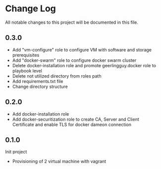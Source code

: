 
# Change Log
All notable changes to this project will be documented in this file.

## 0.3.0
- Add "vm-configure" role to configure VM with software and storage prerequisites
- Add "docker-swarm" role to configure docker swarm cluster
- Delete docker-installation role and promote geerlingguy.docker role to playbook level
- Delete not utilized directory from roles path
- Add requirements.txt file
- Change directory structure
## 0.2.0
- Add docker-installation role
- Add docker-securitization role to create CA, Server and Client Certificate and enable TLS for docker dameon connection 
## 0.1.0
Init project
- Provisioning of 2 virtual machine with vagrant

